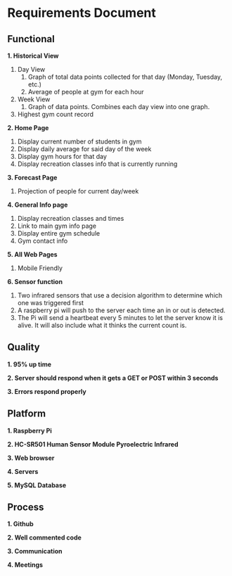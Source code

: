 Requirements Document
=====================

## Functional ##
**1. Historical View**
   1. Day View
      1. Graph of total data points collected for that day (Monday, Tuesday, etc.)
      2. Average of people at gym for each hour
   1. Week View
      1. Graph of data points. Combines each day view into one graph.    
   1. Highest gym count record

**2. Home Page**
   1. Display current number of students in gym
   2. Display daily average for said day of the week
   3. Display gym hours for that day
   4. Display recreation classes info that is currently running

**3. Forecast Page**
   1. Projection of people for current day/week 

**4. General Info page**
   1. Display recreation classes and times
   2. Link to main gym info page
   3. Display entire gym schedule 
   4. Gym contact info

**5. All Web Pages**
   1. Mobile Friendly

**6. Sensor function**
   1. Two infrared sensors that use a decision algorithm to determine which one was triggered first
   2. A raspberry pi will push to the server each time an in or out is detected.
   3. The Pi will send a heartbeat every 5 minutes to let the server know it is alive.  It will also include what it thinks the current count is.

## Quality ##

**1. 95% up time**

**2. Server should respond when it gets a GET or POST within 3 seconds**

**3. Errors respond properly**


## Platform ##
**1. Raspberry Pi**

**2. HC-SR501 Human Sensor Module Pyroelectric Infrared**

**3. Web browser**

**4. Servers**

**5. MySQL Database**


## Process ##
**1. Github**

**2. Well commented code**

**3. Communication**

**4. Meetings**

